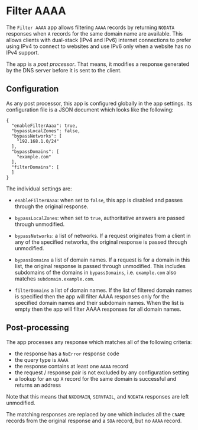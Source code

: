 # Filter AAAA

The `Filter AAAA` app allows filtering `AAAA` records by returning `NODATA` responses when `A` records for the same domain name are available. This allows clients with dual-stack (IPv4 and IPv6) internet connections to prefer using IPv4 to connect to websites and use IPv6 only when a website has no IPv4 support.

The app is a _post processor_. That means, it modifies a response generated by the DNS server before it is sent to the client.

## Configuration

As any post processor, this app is configured globally in the app settings. Its configuration file is a JSON document which looks like the following:

```
{
  "enableFilterAaaa": true,
  "bypassLocalZones": false,
  "bypassNetworks": [
    "192.168.1.0/24"
  ],
  "bypassDomains": [
    "example.com"
  ],
  "filterDomains": [
  ]
}
```

The individual settings are:

- `enableFilterAaaa`: when set to `false`, this app is disabled and passes through the original response.

- `bypassLocalZones`: when set to `true`, authoritative answers are passed through unmodified.

- `bypassNetworks`: a list of networks. If a request originates from a client in any of the specified networks, the original response is passed through unmodified.

- `bypassDomains` a list of domain names. If a request is for a domain in this list, the original response is passed through unmodified. This includes subdomains of the domains in `bypassDomains`, i.e. `example.com` also matches `subdomain.example.com`.

- `filterDomains` a list of domain names. If the list of filtered domain names is specified then the app will filter AAAA responses only for the specified domain names and their subdomain names. When the list is empty then the app will filter AAAA responses for all domain names.

## Post-processing

The app processes any response which matches all of the following criteria:

- the response has a `NoError` response code
- the query type is `AAAA`
- the response contains at least one `AAAA` record
- the request / response pair is not excluded by any configuration setting
- a lookup for an up `A` record for the same domain is successful and returns an address

Note that this means that `NXDOMAIN`, `SERVFAIL`, and `NODATA` responses are left unmodified.

The matching responses are replaced by one which includes all the `CNAME` records from the original response and a `SOA` record, but no `AAAA` record.
